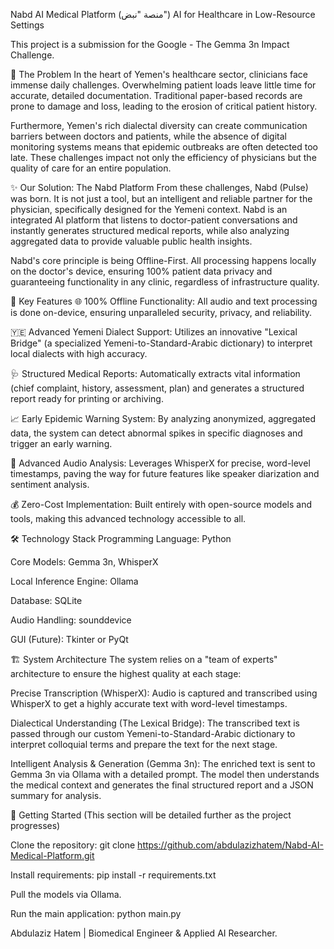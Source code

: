 Nabd AI Medical Platform (منصة "نبض")
AI for Healthcare in Low-Resource Settings


This project is a submission for the Google - The Gemma 3n Impact Challenge.

🎯 The Problem
In the heart of Yemen's healthcare sector, clinicians face immense daily challenges. Overwhelming patient loads leave little time for accurate, detailed documentation. Traditional paper-based records are prone to damage and loss, leading to the erosion of critical patient history.

Furthermore, Yemen's rich dialectal diversity can create communication barriers between doctors and patients, while the absence of digital monitoring systems means that epidemic outbreaks are often detected too late. These challenges impact not only the efficiency of physicians but the quality of care for an entire population.

✨ Our Solution: The Nabd Platform
From these challenges, Nabd (Pulse) was born. It is not just a tool, but an intelligent and reliable partner for the physician, specifically designed for the Yemeni context. Nabd is an integrated AI platform that listens to doctor-patient conversations and instantly generates structured medical reports, while also analyzing aggregated data to provide valuable public health insights.

Nabd's core principle is being Offline-First. All processing happens locally on the doctor's device, ensuring 100% patient data privacy and guaranteeing functionality in any clinic, regardless of infrastructure quality.

🌟 Key Features
🌐 100% Offline Functionality: All audio and text processing is done on-device, ensuring unparalleled security, privacy, and reliability.

🇾🇪 Advanced Yemeni Dialect Support: Utilizes an innovative "Lexical Bridge" (a specialized Yemeni-to-Standard-Arabic dictionary) to interpret local dialects with high accuracy.

🩺 Structured Medical Reports: Automatically extracts vital information (chief complaint, history, assessment, plan) and generates a structured report ready for printing or archiving.

📈 Early Epidemic Warning System: By analyzing anonymized, aggregated data, the system can detect abnormal spikes in specific diagnoses and trigger an early warning.

🎤 Advanced Audio Analysis: Leverages WhisperX for precise, word-level timestamps, paving the way for future features like speaker diarization and sentiment analysis.

💰 Zero-Cost Implementation: Built entirely with open-source models and tools, making this advanced technology accessible to all.

🛠️ Technology Stack
Programming Language: Python

Core Models: Gemma 3n, WhisperX

Local Inference Engine: Ollama

Database: SQLite

Audio Handling: sounddevice

GUI (Future): Tkinter or PyQt

🏗️ System Architecture
The system relies on a "team of experts" architecture to ensure the highest quality at each stage:

Precise Transcription (WhisperX): Audio is captured and transcribed using WhisperX to get a highly accurate text with word-level timestamps.

Dialectical Understanding (The Lexical Bridge): The transcribed text is passed through our custom Yemeni-to-Standard-Arabic dictionary to interpret colloquial terms and prepare the text for the next stage.

Intelligent Analysis & Generation (Gemma 3n): The enriched text is sent to Gemma 3n via Ollama with a detailed prompt. The model then understands the medical context and generates the final structured report and a JSON summary for analysis.

🚀 Getting Started
(This section will be detailed further as the project progresses)

Clone the repository: git clone https://github.com/abdulazizhatem/Nabd-AI-Medical-Platform.git

Install requirements: pip install -r requirements.txt

Pull the models via Ollama.

Run the main application: python main.py

Abdulaziz Hatem | Biomedical Engineer & Applied AI Researcher.
